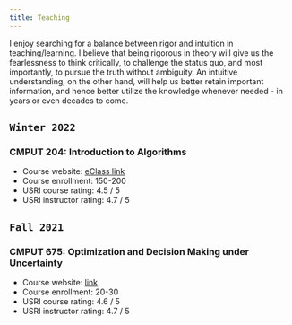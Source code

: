 ```yaml
---
title: Teaching
---
```


I enjoy searching for a balance between rigor and intuition in teaching/learning. I believe that being rigorous in theory will give us the fearlessness to think critically, to challenge the status quo, and most importantly, to pursue the truth without ambiguity. An intuitive understanding, on the other hand, will help us better retain important information, and hence better utilize the knowledge whenever needed - in years or even decades to come.

## `Winter 2022`
>
### CMPUT 204: Introduction to Algorithms 
- Course website: [eClass link](https://eclass.srv.ualberta.ca/course/view.php?id=74981)
- Course enrollment: 150-200
- USRI course rating: 4.5 / 5
- USRI instructor rating: 4.7 / 5


## `Fall 2021`

>
### CMPUT 675: Optimization and Decision Making under Uncertainty
- Course website: [link](/teaching/optimization)
- Course enrollment: 20-30
- USRI course rating: 4.6 / 5
- USRI instructor rating: 4.7 / 5